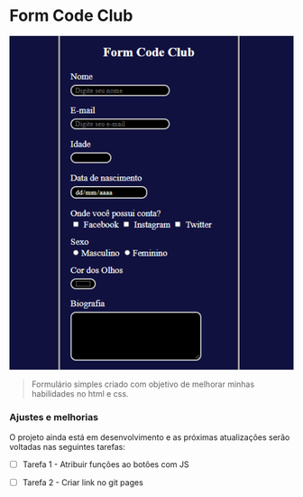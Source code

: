 # Form Code Club
 <img src="print.png" alt="imagem do projeto">

 > Formulário simples criado com objetivo de melhorar minhas habilidades no html e css.

### Ajustes e melhorias

O projeto ainda está em desenvolvimento e as próximas atualizações serão voltadas nas seguintes tarefas:


- [ ] Tarefa 1 - Atribuir funções ao botões com JS
- [ ] Tarefa 2 - Criar link no git pages






